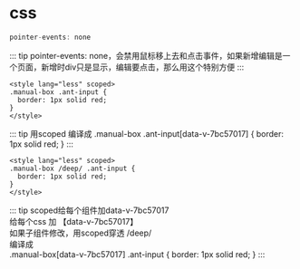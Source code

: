 # css

``` js
pointer-events: none
```
::: tip
pointer-events: none，会禁用鼠标移上去和点击事件，如果新增编辑是一个页面，新增时div只是显示，编辑要点击，那么用这个特别方便
:::


``` style
<style lang="less" scoped>
.manual-box .ant-input {
  border: 1px solid red;
}
</style>
```

::: tip
用scoped
编译成
.manual-box .ant-input[data-v-7bc57017] {
    border: 1px solid red;
}
:::

``` style
<style lang="less" scoped>
.manual-box /deep/ .ant-input {
  border: 1px solid red;
}
</style>
```

::: tip
scoped给每个组件加data-v-7bc57017  
给每个css 加 【data-v-7bc57017】  
如果子组件修改，用scoped穿透 /deep/  
编译成  
.manual-box[data-v-7bc57017] .ant-input {
    border: 1px solid red;
}
:::


